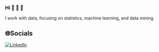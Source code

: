 ### Hi 👋 👋 👋
I work with data, focusing on statistics, machine learning, and data mining.

## 🌐Socials
[![LinkedIn](https://img.shields.io/badge/LinkedIn-%230077B5.svg?logo=linkedin&logoColor=white)](https://linkedin.com/in/https://www.linkedin.com/in/nguyen-tien-huy-8b0934212/) 



  <!-- Proudly created with GPRM ( https://gprm.itsvg.in ) -->

